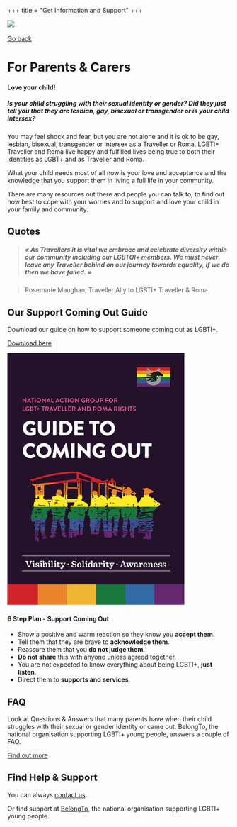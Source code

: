 +++
title = "Get Information and Support"
+++

<img src="/you-are-not-alone.gif" width=800>

[Go back](/get-support)

# For Parents & Carers

#### Love your child!

##### Is your child struggling with their sexual identity or gender? Did they just tell you that they are lesbian, gay, bisexual or transgender or is your child intersex?

You may feel shock and fear, but you are not alone and it is ok to be gay, lesbian, bisexual, transgender or intersex as a Traveller or Roma. LGBTI+ Traveller and Roma live happy and fulfilled lives being true to both their identities as LGBT+ and as Traveller and Roma. 

What your child needs most of all now is your love and acceptance and the knowledge that you support them in living a full life in your community. 

There are many resources out there and people you can talk to, to find out how best to cope with your worries and to support and love your child in your family and community.


## Quotes

> ##### « As Travellers it is vital we embrace and celebrate diversity within our community including our LGBTQI+ members. We must never leave any Traveller behind on our journey towards equality, if we do then we have failed. »

> Rosemarie Maughan, Traveller Ally to LGBTI+ Traveller & Roma

## Our Support Coming Out Guide

Download our guide on how to support someone coming out as LGBTI+. 

[Download here](guide-support-coming-out.pdf)

<img src="/guide-support-coming-out.jpg" width=400>

#### 6 Step Plan  - Support Coming Out

- Show a positive and warm reaction so they know you **accept them**.
- Tell them that they are brave to **acknowledge them**.
- Reassure them that you **do not judge them**.
- **Do not share** this with anyone unless agreed together.
- You are not expected to know everything about being LGBTI+, **just listen**.
- Direct them to **supports and services**.

## FAQ

Look at Questions & Answers that many parents have when their child struggles with their sexual or gender identity or came out. BelongTo, the national organisation supporting LGBTI+ young people, answers a couple of FAQ.

[Find out more](https://www.belongto.org/parents/advice/)

## Find Help & Support

You can always [contact us](/contact).

Or find support at [BelongTo](https://www.belongto.org/parents/), the national organisation supporting LGBTI+ young people.